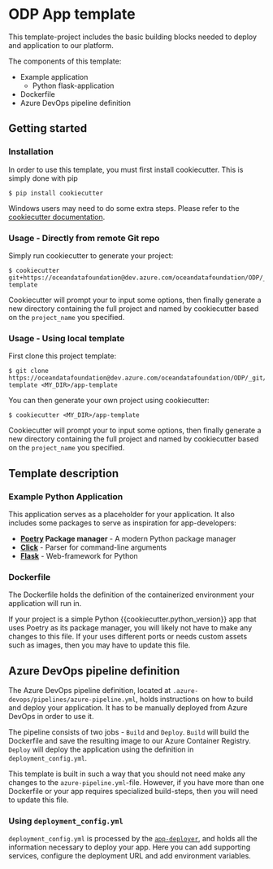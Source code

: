 # ODP App template

This template-project includes the basic building blocks needed to deploy and application to our platform.

The components of this template:

* Example application
    - Python flask-application
* Dockerfile
* Azure DevOps pipeline definition

## Getting started

### Installation

In order to use this template, you must first install cookiecutter. This is simply done with pip

```shell
$ pip install cookiecutter
```

Windows users may need to do some extra steps. Please refer to
the [cookiecutter documentation](https://cookiecutter.readthedocs.io/en/latest/installation.html).

### Usage - Directly from remote Git repo

Simply run cookiecutter to generate your project:

```shell
$ cookiecutter git+https://oceandatafoundation@dev.azure.com/oceandatafoundation/ODP/_git/app-template
```

Cookiecutter will prompt your to input some options, then finally generate a new directory containing the full project
and named by cookiecutter based on the `project_name` you specified.

### Usage - Using local template

First clone this project template:

```shell
$ git clone https://oceandatafoundation@dev.azure.com/oceandatafoundation/ODP/_git/app-template <MY_DIR>/app-template
```

You can then generate your own project using cookiecutter:

```shell
$ cookiecutter <MY_DIR>/app-template
```

Cookiecutter will prompt your to input some options, then finally generate a new directory containing the full project
and named by cookiecutter based on the `project_name` you specified.


## Template description

### Example Python Application

This application serves as a placeholder for your application. It also includes some packages to serve as inspiration
for app-developers:

* **[Poetry](https://python-poetry.org/) Package manager** - A modern Python package manager
* **[Click](https://click.palletsprojects.com/en/8.0.x/options/#boolean-flags)** - Parser for command-line arguments
* **[Flask](https://flask.palletsprojects.com/en/2.0.x/)** - Web-framework for Python

### Dockerfile

The Dockerfile holds the definition of the containerized environment your application will run in.

If your project is a simple Python {{cookiecutter.python_version}} app that uses Poetry as its package manager, you will
likely not have to make any changes to this file. If your uses different ports or needs custom assets such as images,
then you may have to update this file.

## Azure DevOps pipeline definition

The Azure DevOps pipeline definition, located at `.azure-devops/pipelines/azure-pipeline.yml`, holds instructions on how
to build and deploy your application. It has to be manually deployed from Azure DevOps in order to use it.

The pipeline consists of two jobs - `Build` and `Deploy`. `Build` will build the Dockerfile and save the resulting image
to our Azure Container Registry. `Deploy` will deploy the application using the definition in
`deployment_config.yml`.

This template is built in such a way that you should not need make any changes to the `azure-pipeline.yml`-file.
However, if you have more than one Dockerfile or your app requires specialized build-steps, then you will need to update
this file.

### Using `deployment_config.yml`

`deployment_config.yml` is processed by
the [`app-deployer`](https://dev.azure.com/oceandatafoundation/ODP/_git/app-deployer), and holds all the information
necessary to deploy your app. Here you can add supporting services, configure the deployment URL and add environment
variables.
